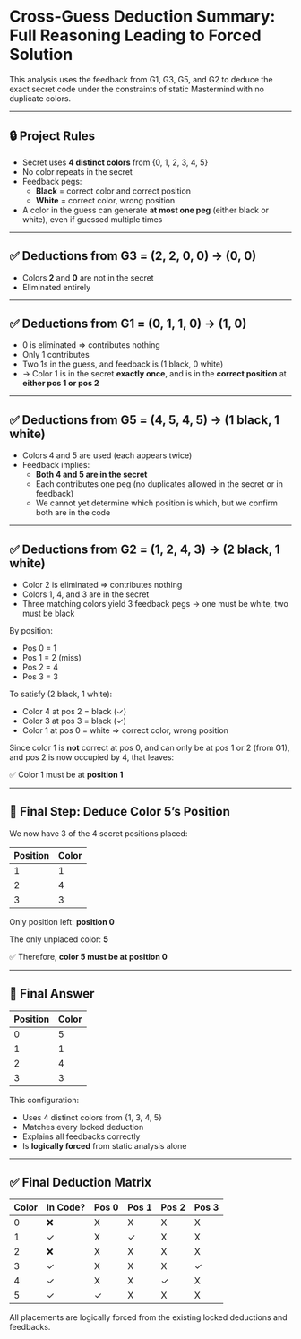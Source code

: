 # Cross-Guess Deduction Summary: Full Reasoning Leading to Forced Solution

This analysis uses the feedback from G1, G3, G5, and G2 to deduce the exact secret code under the constraints of static Mastermind with no duplicate colors.

---

## 🔒 Project Rules

- Secret uses **4 distinct colors** from {0, 1, 2, 3, 4, 5}
- No color repeats in the secret
- Feedback pegs:
  - **Black** = correct color and correct position
  - **White** = correct color, wrong position
- A color in the guess can generate **at most one peg** (either black or white), even if guessed multiple times

---

## ✅ Deductions from G3 = (2, 2, 0, 0) → (0, 0)

- Colors **2** and **0** are not in the secret
- Eliminated entirely

---

## ✅ Deductions from G1 = (0, 1, 1, 0) → (1, 0)

- 0 is eliminated ⇒ contributes nothing
- Only 1 contributes
- Two 1s in the guess, and feedback is (1 black, 0 white)
- → Color 1 is in the secret **exactly once**, and is in the **correct position** at **either pos 1 or pos 2**

---

## ✅ Deductions from G5 = (4, 5, 4, 5) → (1 black, 1 white)

- Colors 4 and 5 are used (each appears twice)
- Feedback implies:
  - **Both 4 and 5 are in the secret**
  - Each contributes one peg (no duplicates allowed in the secret or in feedback)
  - We cannot yet determine which position is which, but we confirm both are in the code

---

## ✅ Deductions from G2 = (1, 2, 4, 3) → (2 black, 1 white)

- Color 2 is eliminated ⇒ contributes nothing
- Colors 1, 4, and 3 are in the secret
- Three matching colors yield 3 feedback pegs → one must be white, two must be black

By position:

- Pos 0 = 1  
- Pos 1 = 2 (miss)  
- Pos 2 = 4  
- Pos 3 = 3

To satisfy (2 black, 1 white):
- Color 4 at pos 2 = black (✓)
- Color 3 at pos 3 = black (✓)
- Color 1 at pos 0 = white ⇒ correct color, wrong position

Since color 1 is **not** correct at pos 0, and can only be at pos 1 or 2 (from G1), and pos 2 is now occupied by 4, that leaves:

✅ Color 1 must be at **position 1**

---

## 🔁 Final Step: Deduce Color 5’s Position

We now have 3 of the 4 secret positions placed:

| Position | Color |
|----------|--------|
| 1        | 1      |
| 2        | 4      |
| 3        | 3      |

Only position left: **position 0**

The only unplaced color: **5**

✅ Therefore, **color 5 must be at position 0**

---

## 🎯 Final Answer

| Position | Color |
|----------|--------|
| 0        | 5      |
| 1        | 1      |
| 2        | 4      |
| 3        | 3      |

This configuration:
- Uses 4 distinct colors from {1, 3, 4, 5}
- Matches every locked deduction
- Explains all feedbacks correctly
- Is **logically forced** from static analysis alone

---

## ✅ Final Deduction Matrix

| Color | In Code? | Pos 0 | Pos 1 | Pos 2 | Pos 3 |
|-------|----------|--------|--------|--------|--------|
| 0     | ❌        | X      | X      | X      | X      |
| 1     | ✓        | X      | ✓      | X      | X      |
| 2     | ❌        | X      | X      | X      | X      |
| 3     | ✓        | X      | X      | X      | ✓      |
| 4     | ✓        | X      | X      | ✓      | X      |
| 5     | ✓        | ✓      | X      | X      | X      |

All placements are logically forced from the existing locked deductions and feedbacks.
